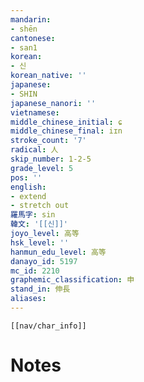 ```yaml
---
mandarin:
- shēn
cantonese:
- san1
korean:
- 신
korean_native: ''
japanese:
- SHIN
japanese_nanori: ''
vietnamese:
middle_chinese_initial: ɕ
middle_chinese_final: iɪn
stroke_count: '7'
radical: 人
skip_number: 1-2-5
grade_level: 5
pos: ''
english:
- extend
- stretch out
羅馬字: sin
韓文: '[[신]]'
joyo_level: 高等
hsk_level: ''
hanmun_edu_level: 高等
danayo_id: 5197
mc_id: 2210
graphemic_classification: 申
stand_in: 伸長
aliases:
---
```

```meta-bind-embed
[[nav/char_info]]
```

# Notes
